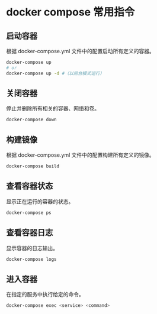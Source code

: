 # docker compose 常用指令

## 启动容器

根据 docker-compose.yml 文件中的配置启动所有定义的容器。

```bash
docker-compose up
# or
docker-compose up -d #（以后台模式运行）
```

## 关闭容器

停止并删除所有相关的容器、网络和卷。

```bash
docker-compose down
```

## 构建镜像

根据 docker-compose.yml 文件中的配置构建所有定义的镜像。

```bash
docker-compose build
```

## 查看容器状态

显示正在运行的容器的状态。

```bash
docker-compose ps
```

## 查看容器日志

显示容器的日志输出。

```bash
docker-compose logs
```

## 进入容器

在指定的服务中执行给定的命令。

```bash
docker-compose exec <service> <command>
```
